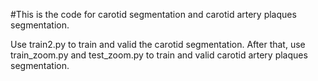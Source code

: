 #This is the code for carotid segmentation and carotid artery plaques segmentation.

Use train2.py to train and valid the carotid segmentation.
After that, use train_zoom.py and test_zoom.py to train and valid carotid artery plaques segmentation.
